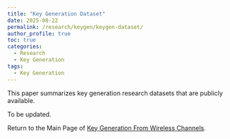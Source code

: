 ```yaml
---
title: "Key Generation Dataset"
date: 2025-08-22
permalink: /research/keygen/keygen-dataset/
author_profile: true
toc: true
categories:
  - Research
  - Key Generation
tags:
  - Key Generation
---
```


This paper summarizes key generation research datasets that are publicly available. 

To be updated.

Return to the Main Page of [Key Generation From Wireless Channels](/research/keygen/keygen_main_page/).  